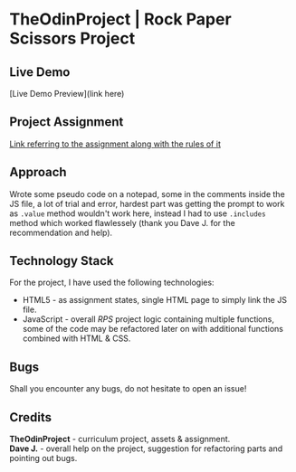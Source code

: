 # TheOdinProject | Rock Paper Scissors Project

## Live Demo

[Live Demo Preview](link here)

## Project Assignment

[Link referring to the assignment along with the rules of it](https://www.theodinproject.com/lessons/foundations-rock-paper-scissors#assignment)

## Approach

Wrote some pseudo code on a notepad, some in the comments inside the JS file, a lot of trial and error, hardest part was getting the prompt to work as `.value` method wouldn't work here, instead I had to use `.includes` method which worked flawlessely (thank you Dave J. for the recommendation and help).

## Technology Stack

For the project, I have used the following technologies:
* HTML5 - as assignment states, single HTML page to simply link the JS file.
* JavaScript - overall *RPS* project logic containing multiple functions, some of the code may be refactored later on with additional functions combined with HTML & CSS.

## Bugs

Shall you encounter any bugs, do not hesitate to open an issue!

## Credits

**TheOdinProject** - curriculum project, assets & assignment.  
**Dave J.** - overall help on the project, suggestion for refactoring parts and pointing out bugs.
